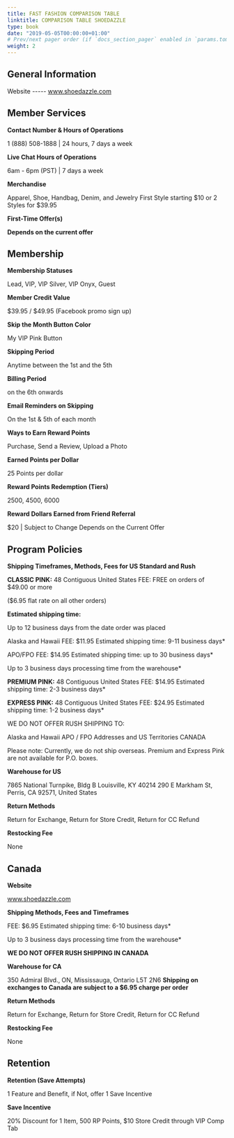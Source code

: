 ```yaml
---
title: FAST FASHION COMPARISON TABLE
linktitle: COMPARISON TABLE SHOEDAZZLE
type: book
date: "2019-05-05T00:00:00+01:00"
# Prev/next pager order (if `docs_section_pager` enabled in `params.toml`)
weight: 2
---
```


## General Information

Website ----- www.shoedazzle.com

## Member Services

**Contact Number & Hours of Operations**

1 (888) 508-1888 | 24 hours, 7 days a week

**Live Chat Hours of Operations**

6am - 6pm (PST) | 7 days a week

**Merchandise**

Apparel, Shoe, Handbag, Denim, and Jewelry
First Style starting $10 or 2 Styles for $39.95

**First-Time Offer(s)**

__Depends on the current offer__

## Membership

**Membership Statuses**

Lead, VIP, VIP Silver, VIP Onyx, Guest

**Member Credit Value**

$39.95 / $49.95 (Facebook promo sign up)

**Skip the Month Button Color**

My VIP Pink Button

**Skipping Period**

Anytime between the 1st and the 5th

**Billing Period**

on the 6th onwards

**Email Reminders on Skipping**

On the 1st & 5th of each month

**Ways to Earn Reward Points**

Purchase, Send a Review, Upload a Photo

**Earned Points per Dollar**

25 Points per dollar

**Reward Points Redemption (Tiers)**

2500, 4500, 6000

**Reward Dollars Earned from Friend Referral**

$20 | Subject to Change Depends on the Current Offer

## Program Policies

**Shipping Timeframes, Methods, Fees for US Standard and Rush**

**CLASSIC PINK:**
 48 Contiguous United States
FEE: FREE on orders of $49.00 or more 

($6.95 flat rate on all other orders)

**Estimated shipping time:**

Up to 12 business days from the date order was placed

Alaska and Hawaii
FEE: $11.95
 Estimated shipping time:
9-11 business days*

APO/FPO
FEE: $14.95
 Estimated shipping time:
up to 30 business days*

Up to 3 business days processing time from the warehouse*

**PREMIUM PINK:**
48 Contiguous United States
FEE: $14.95
Estimated shipping time:
2-3 business days*

**EXPRESS PINK:**
48 Contiguous United States
 FEE:  $24.95
Estimated shipping time:
1-2 business days*

 WE DO NOT OFFER RUSH SHIPPING TO:


Alaska and Hawaii
APO / FPO Addresses
and US Territories
CANADA

 Please note: Currently, we do not ship overseas. Premium and Express Pink are not available for P.O. boxes.

**Warehouse for US**

7865 National Turnpike, Bldg B Louisville, KY 40214
290 E Markham St, Perris, CA 92571, United States

**Return Methods**

Return for Exchange, Return for Store Credit, Return for CC Refund

**Restocking Fee**

None

## Canada

**Website**

www.shoedazzle.com

**Shipping Methods, Fees and Timeframes**

FEE: $6.95
Estimated shipping time:
6-10 business days*

Up to 3 business days  processing time from the warehouse*

__WE DO NOT OFFER RUSH SHIPPING IN CANADA__

**Warehouse for CA**

350 Admiral Blvd., ON, Mississauga, Ontario L5T 2N6
__Shipping on exchanges to Canada are subject to a $6.95 charge per order__

**Return Methods**

Return for Exchange, Return for Store Credit, Return for CC Refund

**Restocking Fee**

None

## Retention

**Retention (Save Attempts)**

1 Feature and Benefit, if Not, offer 1 Save Incentive

**Save Incentive**

20% Discount for 1 Item, 500 RP Points, $10 Store Credit through VIP Comp Tab

